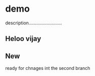 # demo

description..........................

## Heloo vijay


## New
ready for chnages int the second branch 